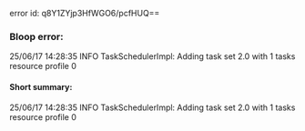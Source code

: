 error id: q8Y1ZYjp3HfWGO6/pcfHUQ==
### Bloop error:

25/06/17 14:28:35 INFO TaskSchedulerImpl: Adding task set 2.0 with 1 tasks resource profile 0
#### Short summary: 

25/06/17 14:28:35 INFO TaskSchedulerImpl: Adding task set 2.0 with 1 tasks resource profile 0